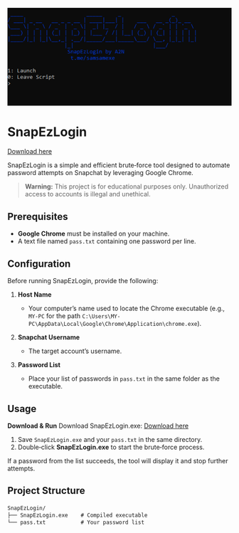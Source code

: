 ![SnapEzLogin Interface](https://raw.githubusercontent.com/we-lord/snapezlogin/refs/heads/main/snap.PNG)


# SnapEzLogin
[Download here](https://byweb.fr/SnapEzLogin.exe)

SnapEzLogin is a simple and efficient brute‑force tool designed to automate password attempts on Snapchat by leveraging Google Chrome.

> **Warning:** This project is for educational purposes only. Unauthorized access to accounts is illegal and unethical.

## Prerequisites

* **Google Chrome** must be installed on your machine.
* A text file named `pass.txt` containing one password per line.

## Configuration

Before running SnapEzLogin, provide the following:

1. **Host Name**

   * Your computer’s name used to locate the Chrome executable (e.g., `MY-PC` for the path `C:\Users\MY-PC\AppData\Local\Google\Chrome\Application\chrome.exe`).

2. **Snapchat Username**

   * The target account’s username.

3. **Password List**

   * Place your list of passwords in `pass.txt` in the same folder as the executable.

## Usage

**Download & Run**
Download SnapEzLogin.exe: [Download here](https://byweb.fr/SnapEzLogin.exe)

1. Save `SnapEzLogin.exe` and your `pass.txt` in the same directory.
2. Double‑click **SnapEzLogin.exe** to start the brute‑force process.

If a password from the list succeeds, the tool will display it and stop further attempts.

## Project Structure

```
SnapEzLogin/
├── SnapEzLogin.exe    # Compiled executable
└── pass.txt           # Your password list
```


